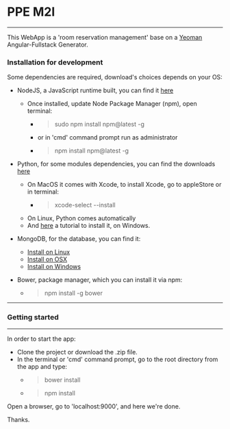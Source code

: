 # PPE M2l

----------
This WebApp is a 'room reservation management' base on a [Yeoman](http://yeoman.io/ "Yeoman") Angular-Fullstack Generator.

### Installation for development

Some dependencies are required, download's choices depends on your OS:

- NodeJS, a JavaScript runtime built, you can find it [here](https://nodejs.org/en/download/ "NodeJS")
    - Once installed, update Node Package Manager (npm), open terminal:
        - > sudo npm install npm@latest -g
        - or in 'cmd' command prompt run as administrator
        - >npm install npm@latest -g
        
- Python, for some modules dependencies, you can find the downloads [here](https://www.python.org/downloads/ "Python")
    - On MacOS it comes with Xcode, to install Xcode, go to appleStore or in terminal:
        - > xcode-select --install
    - On Linux, Python comes automatically
    - And [here](https://www.howtogeek.com/197947/how-to-install-python-on-windows/ "PythonInstallTutorial") a tutorial to install it, on Windows.
    
- MongoDB, for the database, you can find it:
    - [Install on Linux](https://docs.mongodb.com/manual/administration/install-on-linux/ "MongoDB_Linux")
    - [Install on OSX](https://docs.mongodb.com/manual/tutorial/install-mongodb-on-os-x/ "MongoDB_OSX")
    - [Install on Windows](https://docs.mongodb.com/manual/tutorial/install-mongodb-on-windows/ "MongoDB_Windows")

- Bower, package manager, which you can install it via npm:
    - >npm install -g bower
    
------    
### Getting started
------

In order to start the app:

- Clone the project or download the .zip file.
- In the terminal or 'cmd' command prompt, go to the root directory from the app and type:
    - > bower install
    - > npm install
    
Open a browser, go to 'localhost:9000', and here we're done.

Thanks.



